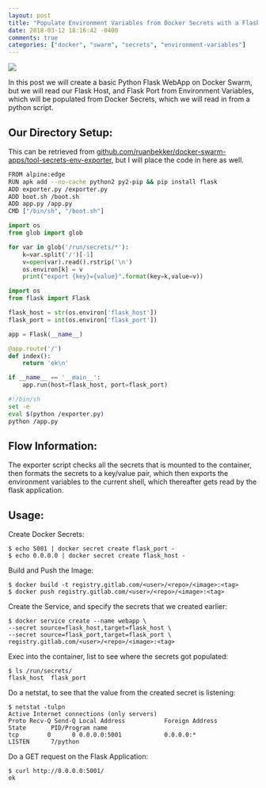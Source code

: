 ```yaml
---
layout: post
title: "Populate Environment Variables from Docker Secrets with a Flask Demo App"
date: 2018-03-12 18:16:42 -0400
comments: true
categories: ["docker", "swarm", "secrets", "environment-variables"]
---
```


![](http://obj-cache.cloud.ruanbekker.com/docker-logo.png)


In this post we will create a basic Python Flask WebApp on Docker Swarm, but we will read our Flask Host, and Flask Port from Environment Variables, which will be populated from Docker Secrets, which we will read in from a python script.

## Our Directory Setup:

This can be retrieved from [github.com/ruanbekker/docker-swarm-apps/tool-secrets-env-exporter](https://github.com/ruanbekker/docker-swarm-apps/tree/master/tools-secrets-env-exporter), but I will place the code in here as well.

```bash Dockerfile:
FROM alpine:edge
RUN apk add --no-cache python2 py2-pip && pip install flask
ADD exporter.py /exporter.py
ADD boot.sh /boot.sh
ADD app.py /app.py
CMD ["/bin/sh", "/boot.sh"]
```

```python exporter.py
import os
from glob import glob

for var in glob('/run/secrets/*'):
    k=var.split('/')[-1]
    v=open(var).read().rstrip('\n')
    os.environ[k] = v
    print("export {key}={value}".format(key=k,value=v))
```

```python app.py
import os
from flask import Flask

flask_host = str(os.environ['flask_host'])
flask_port = int(os.environ['flask_port'])

app = Flask(__name__)

@app.route('/')
def index():
    return 'ok\n'

if __name__ == '__main__':
    app.run(host=flask_host, port=flask_port)
```

```bash boot.sh
#!/bin/sh
set -e
eval $(python /exporter.py)
python /app.py
```

## Flow Information:

The exporter script checks all the secrets that is mounted to the container, then formats the secrets to a key/value pair, which then exports the environment variables to the current shell, which thereafter gets read by the flask application.

## Usage:

Create Docker Secrets:

```
$ echo 5001 | docker secret create flask_port -
$ echo 0.0.0.0 | docker secret create flask_host -
```

Build and Push the Image:

```
$ docker build -t registry.gitlab.com/<user>/<repo>/<image>:<tag>
$ docker push registry.gitlab.com/<user>/<repo>/<image>:<tag>
```

Create the Service, and specify the secrets that we created earlier:

```
$ docker service create --name webapp \
--secret source=flask_host,target=flask_host \
--secret source=flask_port,target=flask_port \
registry.gitlab.com/<user>/<repo>/<image>:<tag>
```

Exec into the container, list to see where the secrets got populated:

```
$ ls /run/secrets/
flask_host  flask_port
```

Do a netstat, to see that the value from the created secret is listening:

```
$ netstat -tulpn
Active Internet connections (only servers)
Proto Recv-Q Send-Q Local Address           Foreign Address         State       PID/Program name
tcp        0      0 0.0.0.0:5001            0.0.0.0:*               LISTEN      7/python
```

Do a GET request on the Flask Application:

```
$ curl http://0.0.0.0:5001/
ok
```

